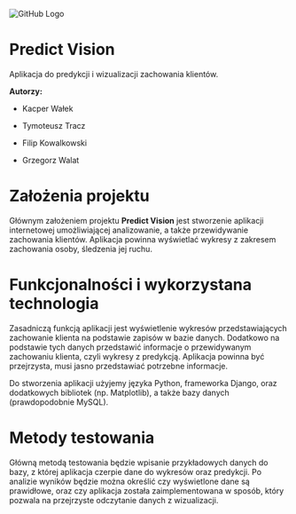![GitHub Logo](http://tymoteusztracz.pl/logosmall.jpg)

# Predict Vision

Aplikacja do predykcji i wizualizacji zachowania klientów.



**Autorzy:**


* Kacper Wałek

* Tymoteusz Tracz

* Filip Kowalkowski

* Grzegorz Walat

#


# Założenia projektu


Głównym założeniem projektu **Predict Vision** jest stworzenie aplikacji internetowej umożliwiającej analizowanie, a także przewidywanie zachowania klientów. Aplikacja powinna wyświetlać wykresy z zakresem zachowania osoby, śledzenia jej ruchu.


# Funkcjonalności i wykorzystana technologia


Zasadniczą funkcją aplikacji jest wyświetlenie wykresów przedstawiających zachowanie klienta na podstawie zapisów w bazie danych. Dodatkowo na podstawie tych danych przedstawić informacje o przewidywanym zachowaniu klienta, czyli wykresy z predykcją. Aplikacja powinna być przejrzysta, musi jasno przedstawiać potrzebne informacje.

Do stworzenia aplikacji użyjemy języka Python, frameworka Django, oraz dodatkowych bibliotek (np. Matplotlib), a także bazy danych (prawdopodobnie MySQL).


# Metody testowania


Główną metodą testowania będzie wpisanie przykładowych danych do bazy, z której aplikacja czerpie dane do wykresów oraz predykcji. Po analizie wyników będzie można określić czy wyświetlone dane są prawidłowe, oraz czy aplikacja została zaimplementowana w sposób, który pozwala na przejrzyste odczytanie danych z wizualizacji.
